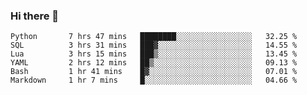 ### Hi there 👋

<!--
**gustavkrist/gustavkrist** is a ✨ _special_ ✨ repository because its `README.md` (this file) appears on your GitHub profile.

Here are some ideas to get you started:

- 🔭 I’m currently working on ...
- 🌱 I’m currently learning ...
- 👯 I’m looking to collaborate on ...
- 🤔 I’m looking for help with ...
- 💬 Ask me about ...
- 📫 How to reach me: ...
- 😄 Pronouns: ...
- ⚡ Fun fact: ...
-->

<!--START_SECTION:waka-->

```text
Python       7 hrs 47 mins   ████████░░░░░░░░░░░░░░░░░   32.25 %
SQL          3 hrs 31 mins   ███▓░░░░░░░░░░░░░░░░░░░░░   14.55 %
Lua          3 hrs 15 mins   ███▒░░░░░░░░░░░░░░░░░░░░░   13.45 %
YAML         2 hrs 12 mins   ██▒░░░░░░░░░░░░░░░░░░░░░░   09.13 %
Bash         1 hr 41 mins    █▓░░░░░░░░░░░░░░░░░░░░░░░   07.01 %
Markdown     1 hr 7 mins     █░░░░░░░░░░░░░░░░░░░░░░░░   04.66 %
```

<!--END_SECTION:waka-->
